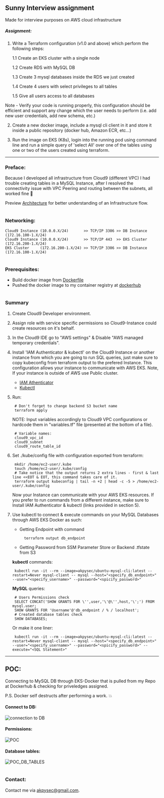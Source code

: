 ## Sunny Interview assignment
Made for interview purposes on AWS cloud infrastructure

##### Assignment:

1. Write a Terraform configuration (v1.0 and above) which perform the following steps:

    1.1 Create an EKS cluster with a single node

    1.2 Create RDS with MySQL DB

    1.3 Create 3 mysql databases inside the RDS we just created

    1.4 Create 4 users with select privileges to all tables

    1.5 Give all users access to all databases

Note - Verify your code is running properly, this configuration should be efficient and support any change which the user needs to perform (i.e. add new user credentials, add new schema, etc.)

2. Create a new docker image, include a mysql cli client in it and store it inside a public repository (docker hub, Amazon ECR, etc…)

3. Run the image on EKS (K8s), login into the running pod using command line and run a simple query of 'select All' over one of the tables using one or two of the users created using terraform.

---

### Preface:

Because I developed all infrastructure from Cloud9 (different VPC) I had trouble creating tables in a MySQL Instance,
after I resolved the connectivity issue with VPC Peering and routing between the subnets, all worked fine 🎉

Preview [Architecture](https://github.com/akpysec/Sunny/blob/master/architecture/ARCH_2021_V01.pdf) for better understanding of an Infrastructure flow.
#

### Networking:

    Cloud9 Instance (10.0.0.X/24)       >> TCP/IP 3306 >> DB Instance (172.16.100-1.X/24)
    Cloud9 Instance (10.0.0.X/24)       >> TCP/IP 443  >> EKS Cluster (172.16.200-1.X/24)
    EKS Cluster     (172.16.200-1.X/24) >> TCP/IP 3306 >> DB Instance (172.16.100-1.X/24)

#

### Prerequisites:


- Build docker image from [Dockerfile]("./docker/Dockerfile")
- Pushed the docker image to my container registry at [dockerhub](https://hub.docker.com/repository/docker/akpysec/ubuntu-mysql-cli)

#

### Summary

1) Create Cloud9 Developer environment.
2) Assign role with service specific permissions so Cloud9-Instance could create resources on it's behalf.
3) In the Cloud9 IDE go to "AWS settings" & Disable "AWS managed temporary credentials".
4) Install 'IAM Authenticator & kubectl' on the Cloud9 Instance or another instance from which you are going to run SQL queries, just make sure to copy kubeconfig from terraform output to the prefered Instance. This configuration allows your instance to communicate with AWS EKS. Note, If your instance is outside of AWS use Public cluster.

    - [IAM Athenticator](https://docs.aws.amazon.com/eks/latest/userguide/install-aws-iam-authenticator.html) 
    - [Kubectl](https://docs.aws.amazon.com/eks/latest/userguide/install-kubectl.html)

5) Run:
    
        # Don't forget to change backend S3 bucket name
        terraform apply

    NOTE: Input variables accordingly to Cloud9 VPC configurations or hardcode them in "variables.tf" file (presented at the bottom of a file).
        
        # Variable names:
        cloud9_vpc_id
        cloud9_subnet
        cloud9_route_table_id

7) Set ./kube/config file with configuration exported from terraform:

        mkdir /home/ec2-user/.kube
        touch /home/ec2-user/.kube/config
        # Take notice that the output returns 2 extra lines - first & last line <<EOT & EOT, this command takes care of it.
        terraform output kubeconfig | tail -n +2 | head -c -5 > /home/ec2-user/.kube/config
        

    Now your Instance can communicate with your AWS EKS resources. If you prefer to run commands from a different instance, make sure to Install IAM Authenticator & kubectl (links provided in section 5).

8) Use kubectl to connect & execute commands on your MySQL Databases through AWS EKS Docker as such:

    - Getting Endpoint with command
 
            terraform output db_endpoint
            
    - Getting Password from SSM Parameter Store or Backend .tfstate from S3

    **kubectl** commands:

        kubectl run -it --rm --image=akpysec/ubuntu-mysql-cli:latest --restart=Never mysql-client -- mysql --host="<specify_db_endpoint>" --user="<specify_username>" --password="<spicify_password>"
    **MySQL** queries:
        
        # Users Permissions check
        SELECT CONCAT('SHOW GRANTS FOR \'',user,'\'@\'',host,'\';') FROM mysql.user;
        SHOW GRANTS FOR 'Username'@'db_endpoint / % / localhost';
        # Created database tables check
        SHOW DATABASES;
        
    Or make it one liner:
        
        kubectl run -it --rm --image=akpysec/ubuntu-mysql-cli:latest --restart=Never mysql-client -- mysql --host="<specify_db_endpoint>" --user="<specify_username>" --password="<spicify_password>" --execute="<SQL Statement>"

---

## POC:

Connecting to MySQL DB through EKS-Docker that is pulled from my Repo at Dockerhub & checking for priveledges assigned.

P.S. Docker self destructs after performing a work. 💥

#### Connect to DB:

![connection to DB](https://user-images.githubusercontent.com/48283299/147382338-fdec49f4-7353-4abb-b34a-2b52f29d64b2.PNG)

#### Permissions:

![POC](https://user-images.githubusercontent.com/48283299/147395839-71175898-80c7-4fda-88e5-258132ce05eb.PNG)

#### Database tables:

![POC_DB_TABLES](https://user-images.githubusercontent.com/48283299/147400732-fd0a734d-7d3f-4976-8c9a-af8aea008cd3.PNG)

#

### Contact:
Contact me via <akpysec@gmail.com>.

#
